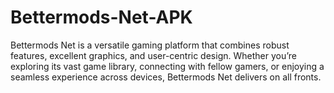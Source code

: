 # Bettermods-Net-APK
Bettermods Net is a versatile gaming platform that combines robust features, excellent graphics, and user-centric design. Whether you’re exploring its vast game library, connecting with fellow gamers, or enjoying a seamless experience across devices, Bettermods Net delivers on all fronts.
